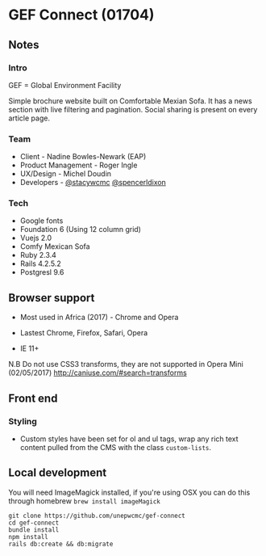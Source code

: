 # GEF Connect (01704)

## Notes

### Intro

GEF = Global Environment Facility

Simple brochure website built on Comfortable Mexian Sofa. It has a news section with live filtering and pagination. Social sharing is present on every article page.

### Team

- Client - Nadine Bowles-Newark (EAP)
- Product Management - Roger Ingle
- UX/Design - Michel Doudin
- Developers - [@stacywcmc](http://github.com/stacywcmc) [@spencerldixon](http://github.com/spencerldixon)

### Tech

- Google fonts
- Foundation 6 (Using 12 column grid)
- Vuejs 2.0
- Comfy Mexican Sofa
- Ruby 2.3.4
- Rails 4.2.5.2
- Postgresl 9.6

## Browser support

- Most used in Africa (2017) - Chrome and Opera

- Lastest Chrome, Firefox, Safari, Opera
- IE 11+

N.B Do not use CSS3 transforms, they are not supported in Opera Mini (02/05/2017) <http://caniuse.com/#search=transforms>

## Front end

### Styling

- Custom styles have been set for ol and ul tags, wrap any rich text content pulled from the CMS with the class `custom-lists`.

## Local development

You will need ImageMagick installed, if you're using OSX you can do this through homebrew `brew install imageMagick`

```
git clone https://github.com/unepwcmc/gef-connect
cd gef-connect
bundle install
npm install
rails db:create && db:migrate
```